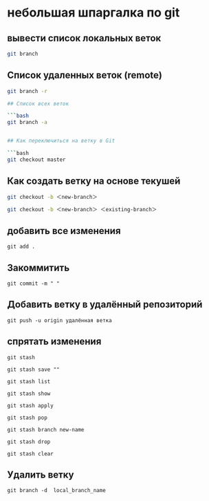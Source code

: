 # небольшая шпаргалка по git


## вывести список локальных веток

```bash
git branch
```
## Список удаленных веток (remote) 

```bash
git branch -r

## Список всех веток

```bash
git branch -a


## Как переключиться на ветку в Git

```bash
git checkout master

```

## Как создать ветку на основе текушей 

```bash
git checkout -b ＜new-branch＞

git checkout -b ＜new-branch＞ ＜existing-branch＞


```

## добавить все изменения

```
git add .

```

## Закоммитить 

```
git commit -m " "

```

##  Добавить ветку в удалённый репозиторий

```
git push -u origin удалённая ветка

```

## спрятать изменения 

```
git stash

git stash save ""

git stash list

git stash show

git stash apply

git stash pop

git stash branch new-name

git stash drop

git stash clear

```

## Удалить ветку

```
git branch -d  local_branch_name
```
